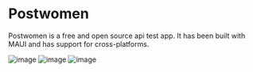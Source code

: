 # Postwomen
Postwomen is a free and open source api test app.
It has been built with MAUI and has support for cross-platforms.

![image](https://github.com/alisariaslan/Postwomen/assets/36519570/a143820f-ffda-465a-a1fd-6b54cab685e8)
![image](https://github.com/alisariaslan/Postwomen/assets/36519570/c489fc24-8ce3-46d3-b50b-71b518857be1)
![image](https://github.com/alisariaslan/Postwomen/assets/36519570/60b375e1-0fc3-4071-9807-4c45d2862e1f)
